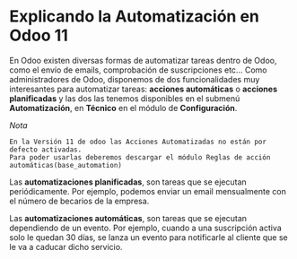 # Explicando la Automatización en Odoo 11
En Odoo existen diversas formas de automatizar tareas dentro de  Odoo, como el envío de emails, comprobación de suscripciones  etc… Como administradores de Odoo, disponemos de dos funcionalidades muy interesantes para automatizar tareas: **acciones automáticas** o **acciones planificadas** y las dos las tenemos disponibles en el submenú **Automatización**, en **Técnico** en el módulo de **Configuración**.

*Nota*
~~~
En la Versión 11 de odoo las Acciones Automatizadas no están por defecto activadas.
Para poder usarlas deberemos descargar el módulo Reglas de acción automáticas(base_automation)
~~~
Las **automatizaciones planificadas**, son tareas que se ejecutan periódicamente. Por ejemplo, podemos enviar un email mensualmente con el número de becarios de la empresa.


Las **automatizaciones automáticas**, son tareas que se ejecutan dependiendo de un evento. Por ejemplo, cuando a una suscripción activa solo le quedan 30 días, se lanza un evento para notificarle al cliente que se le va a caducar dicho servicio.

